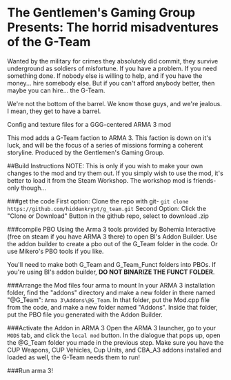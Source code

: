 # The Gentlemen's Gaming Group Presents: **The horrid misadventures of the G-Team**

Wanted by the military for crimes they absolutely did commit, they survive underground as soldiers of misfortune. If you have a problem. If you need something done. If nobody else is willing to help, and if you have the money... hire somebody else. But if you can't afford anybody better, then maybe you can hire... the G-Team.

We're not the bottom of the barrel. We know those guys, and we're jealous. I mean, they get to have a barrel.


Config and texture files for a GGG-centered ARMA 3 mod

This mod adds a G-Team faction to ARMA 3. This faction is down on it's luck, and will be the focus of a series of missions forming a coherent storyline. Produced by the Gentlemen's Gaming Group.

##Build Instructions
NOTE: This is only if you wish to make your own changes to the mod and try them out. If you simply wish to use the mod, it's better to load it from the Steam Workshop. The workshop mod is friends-only though...

###get the code
First option: Clone the repo with git- `git clone https://github.com/hiddenkrypt/g_team.git`
Second Option: Click the "Clone or Download" Button in the github repo, select to download .zip

###compile PBO
Using the Arma 3 tools provided by Bohemia Interactive (free on steam if you have ARMA 3 there) to open BI's Addon Builder. Use the addon builder to create a pbo out of the G_Team folder in the code. Or use Mikero's PBO tools if you like.

You'll need to make both G_Team and G_Team_Funct folders into PBOs. If you're using BI's addon builder, **DO NOT BINARIZE THE FUNCT FOLDER**. 

###Arrange the Mod files four arma to mount
In your ARMA 3 installation folder, find the "addons" directory and make a new folder in there named "@G_Team": `Arma 3\Addons\@G_Team`. In that folder, put the Mod.cpp file from the code, and make a new folder named "Addons". Inside that folder, put the PBO file you generated with the Addon Builder.

###Activate the Addon in ARMA 3
Open the ARMA 3 launcher, go to your `MODS` tab, and click the `local mod` button. In the dialogue that pops up, open the @G_Team folder you made in the previous step. Make sure you have the CUP Weapons, CUP Vehicles, Cup Units, and CBA_A3 addons installed and loaded as well, the G-Team needs them to run!

###Run arma 3!
